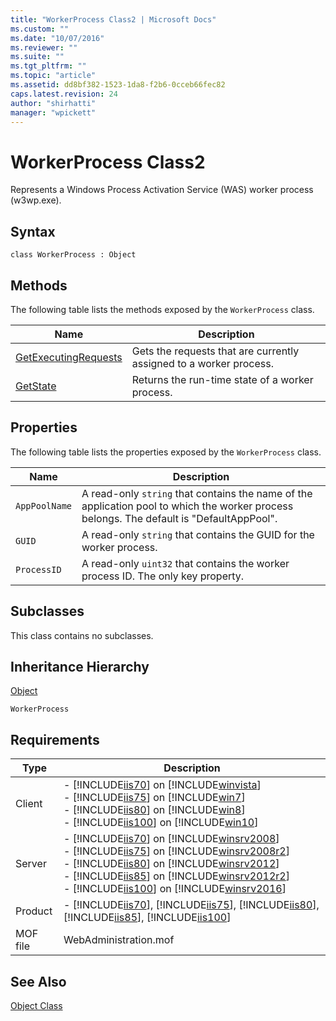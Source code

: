 ```yaml
---
title: "WorkerProcess Class2 | Microsoft Docs"
ms.custom: ""
ms.date: "10/07/2016"
ms.reviewer: ""
ms.suite: ""
ms.tgt_pltfrm: ""
ms.topic: "article"
ms.assetid: dd8bf382-1523-1da8-f2b6-0cceb66fec82
caps.latest.revision: 24
author: "shirhatti"
manager: "wpickett"
---
```

# WorkerProcess Class2
Represents a Windows Process Activation Service (WAS) worker process (w3wp.exe).  
  
## Syntax  
  
```vbs  
class WorkerProcess : Object  
```  
  
## Methods  
 The following table lists the methods exposed by the `WorkerProcess` class.  
  
|Name|Description|  
|----------|-----------------|  
|[GetExecutingRequests](../wmi-provider/workerprocess-getexecutingrequests-method2.md)|Gets the requests that are currently assigned to a worker process.|  
|[GetState](../wmi-provider/workerprocess-getstate-method2.md)|Returns the run-time state of a worker process.|  
  
## Properties  
 The following table lists the properties exposed by the `WorkerProcess` class.  
  
|Name|Description|  
|----------|-----------------|  
|`AppPoolName`|A read-only `string` that contains the name of the application pool to which the worker process belongs. The default is "DefaultAppPool".|  
|`GUID`|A read-only `string` that contains the GUID for the worker process.|  
|`ProcessID`|A read-only `uint32` that contains the worker process ID. The only key property.|  
  
## Subclasses  
 This class contains no subclasses.  
  
## Inheritance Hierarchy  
 [Object](../wmi-provider/object-class1.md)  
  
 `WorkerProcess`  
  
## Requirements  
  
|Type|Description|  
|----------|-----------------|  
|Client|-   [!INCLUDE[iis70](../wmi-provider/includes/iis70-md.md)] on [!INCLUDE[winvista](../wmi-provider/includes/winvista-md.md)]<br />-   [!INCLUDE[iis75](../wmi-provider/includes/iis75-md.md)] on [!INCLUDE[win7](../wmi-provider/includes/win7-md.md)]<br />-   [!INCLUDE[iis80](../wmi-provider/includes/iis80-md.md)] on [!INCLUDE[win8](../wmi-provider/includes/win8-md.md)]<br />-   [!INCLUDE[iis100](../wmi-provider/includes/iis100-md.md)] on [!INCLUDE[win10](../wmi-provider/includes/win10-md.md)]|  
|Server|-   [!INCLUDE[iis70](../wmi-provider/includes/iis70-md.md)] on [!INCLUDE[winsrv2008](../wmi-provider/includes/winsrv2008-md.md)]<br />-   [!INCLUDE[iis75](../wmi-provider/includes/iis75-md.md)] on [!INCLUDE[winsrv2008r2](../wmi-provider/includes/winsrv2008r2-md.md)]<br />-   [!INCLUDE[iis80](../wmi-provider/includes/iis80-md.md)] on [!INCLUDE[winsrv2012](../wmi-provider/includes/winsrv2012-md.md)]<br />-   [!INCLUDE[iis85](../wmi-provider/includes/iis85-md.md)] on [!INCLUDE[winsrv2012r2](../wmi-provider/includes/winsrv2012r2-md.md)]<br />-   [!INCLUDE[iis100](../wmi-provider/includes/iis100-md.md)] on [!INCLUDE[winsrv2016](../wmi-provider/includes/winsrv2016-md.md)]|  
|Product|-   [!INCLUDE[iis70](../wmi-provider/includes/iis70-md.md)], [!INCLUDE[iis75](../wmi-provider/includes/iis75-md.md)], [!INCLUDE[iis80](../wmi-provider/includes/iis80-md.md)], [!INCLUDE[iis85](../wmi-provider/includes/iis85-md.md)], [!INCLUDE[iis100](../wmi-provider/includes/iis100-md.md)]|  
|MOF file|WebAdministration.mof|  
  
## See Also  
 [Object Class](../wmi-provider/object-class1.md)